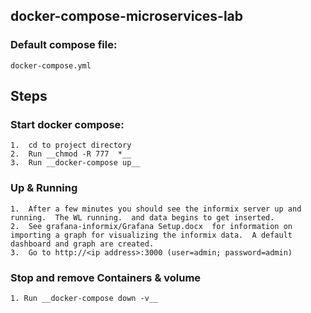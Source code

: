 ## docker-compose-microservices-lab

### Default compose file:
    docker-compose.yml

## Steps

### Start docker compose:
    1.  cd to project directory 
    2.  Run __chmod -R 777  *__
    3.  Run __docker-compose up__


### Up & Running 
    1.  After a few minutes you should see the informix server up and running.  The WL running.  and data begins to get inserted.
    2.  See grafana-informix/Grafana Setup.docx  for information on importing a graph for visualizing the informix data.  A default dashboard and graph are created.
    3.  Go to http://<ip address>:3000 (user=admin; password=admin)

### Stop and remove Containers & volume
    1. Run __docker-compose down -v__  


